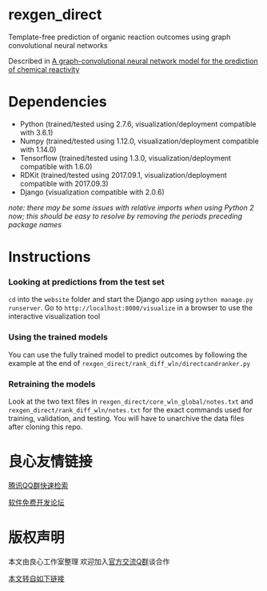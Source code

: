# rexgen_direct
Template-free prediction of organic reaction outcomes using graph convolutional neural networks

Described in [A graph-convolutional neural network model for the prediction of chemical reactivity](http://u.720life.cn/g/79431d774e2ff533ad0fa46e73544e2a24993eabd4544b5e23db88c25057cae96f7f3ad70650e2d7cdb4aa6e7bac7c0e13e61ee36bc9fb5d723c444cfd06a4f6b83cf955598de66aa5f0c0f05f2fbe5a)

# Dependencies
- Python (trained/tested using 2.7.6, visualization/deployment compatible with 3.6.1)
- Numpy (trained/tested using 1.12.0, visualization/deployment compatible with 1.14.0)
- Tensorflow (trained/tested using 1.3.0, visualization/deployment compatible with 1.6.0)
- RDKit (trained/tested using 2017.09.1, visualization/deployment compatible with 2017.09.3)
- Django (visualization compatible with 2.0.6)

_note: there may be some issues with relative imports when using Python 2 now; this should be easy to resolve by removing the periods preceding package names_

# Instructions 


### Looking at predictions from the test set
```cd``` into the ```website``` folder and start the Django app using ```python manage.py runserver```. Go to ```http://localhost:8000/visualize``` in a browser to use the interactive visualization tool

### Using the trained models
You can use the fully trained model to predict outcomes by following the example at the end of ```rexgen_direct/rank_diff_wln/directcandranker.py```

### Retraining the models
Look at the two text files in ```rexgen_direct/core_wln_global/notes.txt``` and ```rexgen_direct/rank_diff_wln/notes.txt``` for the exact commands used for training, validation, and testing. You will have to unarchive the data files after cloning this repo.



 # 良心友情链接

[腾讯QQ群快速检索](http://u.720life.cn/s/8cf73f7c)

[软件免费开发论坛](http://u.720life.cn/s/bbb01dc0)

# 版权声明 

本文由良心工作室整理 欢迎加入[官方交流Q群](https://u.720life.cn/s/f2316816)谈合作

[本文转自如下链接](http://u.720life.cn/g/2e71d0f0a5c601172267ba20d3a43c6e9f456f56f1952859be75221a9c7a053731e790c3af672dda8fe52950203d0470b7d9b01e29ec9060bedf6e7503960099)